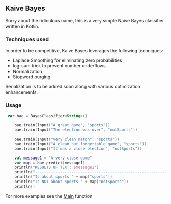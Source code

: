 Kaive Bayes
--------------

Sorry about the ridiculous name, this is a very simple Naive Bayes classifier written in Kotlin.

### Techniques used

In order to be competitive, Kaive Bayes leverages the following techniques:

- Laplace Smoothing for eliminating zero probabilities
- log-sum trick to prevent number underflows
- Normalization
- Stopword purging

Serialization is to be added soon along with various optimization enhancements.

### Usage

```kotlin
 var bae = BayesClassifier<String>()

    bae.train(Input("A great game", "sports"))
    bae.train(Input("The election was over", "notSports"))

    bae.train(Input("Very clean match", "sports"))
    bae.train(Input("A clean but forgettable game", "sports"))
    bae.train(Input("It was a close election", "notSports"))

    val message1 = "A very close game"
    var map = bae.predict(message1)
    println("RESULTS OF TEXT: $message1")
    println("------------------------------------------------------------------")
    println("Is about sports " + map["sports"])
    println("Is NOT about sports " + map["notSports"])
    println()
``` 

For more examples see the [Main](/src/main/kotlin/io/github/thanosfisherman/bayes/Main.kt) function
